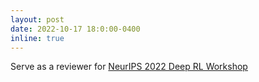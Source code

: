 ```yaml
---
layout: post
date: 2022-10-17 18:0:00-0400
inline: true
---
```


Serve as a reviewer for [NeurIPS 2022 Deep RL Workshop](https://sites.google.com/view/deep-rl-workshop-neurips-2022)
